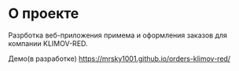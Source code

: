 # О проекте
Разрботка веб-приложения примема и оформления заказов для компании KLIMOV-RED.

Демо(в разработке)
https://mrsky1001.github.io/orders-klimov-red/
